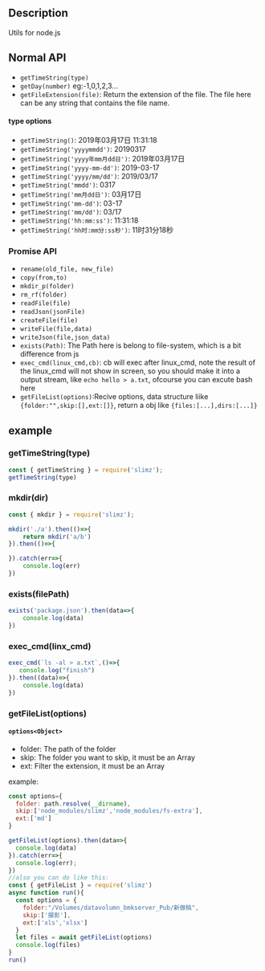 ## Description
Utils for node.js

## Normal API
- `getTimeString(type)`
- `getDay(number)` eg:-1,0,1,2,3...
- `getFileExtension(file)`: Return the extension of the file. The file here can be any string that contains the file name.

#### type options
- `getTimeString()`: 2019年03月17日 11:31:18
- `getTimeString('yyyymmdd')`: 20190317
- `getTimeString('yyyy年mm月dd日')`: 2019年03月17日
- `getTimeString('yyyy-mm-dd')`: 2019-03-17
- `getTimeString('yyyy/mm/dd')`: 2019/03/17
- `getTimeString('mmdd')`: 0317
- `getTimeString('mm月dd日')`: 03月17日
- `getTimeString('mm-dd')`: 03-17
- `getTimeString('mm/dd')`: 03/17
- `getTimeString('hh:mm:ss')`: 11:31:18
- `getTimeString('hh时:mm分:ss秒')`: 11时31分18秒

### Promise API
- `rename(old_file, new_file)`
- `copy(from,to)`
- `mkdir_p(folder)`
- `rm_rf(folder)`
- `readFile(file)`
- `readJson(jsonFile)`
- `createFile(file)`
- `writeFile(file,data)`
- `writeJson(file,json_data)`
- `exists(Path)`: The Path here is belong to file-system, which is a bit difference from js
- `exec_cmd(linux_cmd,cb)`: cb will exec after linux_cmd, note the result of the linux_cmd will not show in screen, so you should make it into a output stream, like `echo hello > a.txt`, ofcourse you can excute bash here
- `getFileList(options)`:Recive options, data structure liike `{folder:"",skip:[],ext:[]}`, return a obj like `{files:[...],dirs:[...]}`

## example
### getTimeString(type)
```js
const { getTimeString } = require('slimz');
getTimeString(type)
```
### mkdir(dir)

```js
const { mkdir } = require('slimz');

mkdir('./a').then(()=>{
	return mkdir('a/b')
}).then(()=>{

}).catch(err=>{
	console.log(err)
})
```

### exists(filePath)
```js
exists('package.json').then(data=>{
	console.log(data)
})
```
### exec_cmd(linx_cmd)
```js
exec_cmd(`ls -al > a.txt`,()=>{
   console.log("finish")
}).then((data)=>{
    console.log(data)
})
```

### getFileList(options)

#### `options<Object>`

- folder: The path of the folder
- skip: The folder you want to skip, it must be an Array
- ext: Filter the extension, it must be an Array


example:

```js
const options={
  folder: path.resolve(__dirname),
  skip:['node_modules/slimz','node_modules/fs-extra'],
  ext:['md']
}

getFileList(options).then(data=>{
  console.log(data)
}).catch(err=>{
  console.log(err);
})
//also you can do like this:
const { getFileList } = require('slimz')
async function run(){
  const options = {
    folder:"/Volumes/datavolumn_bmkserver_Pub/新做稿",
    skip:['摄影'],
    ext:['xls','xlsx']
  }
  let files = await getFileList(options)
  console.log(files)
}
run()
```
